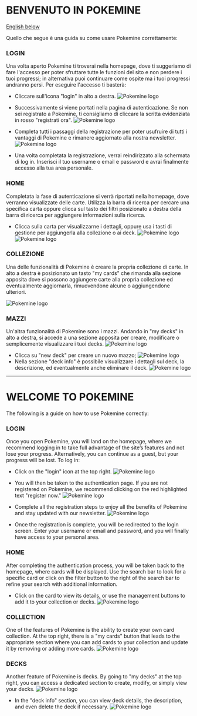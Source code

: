 # BENVENUTO IN POKEMINE
[English below](#welcome-to-pokemine)


Quello che segue è una guida su come usare Pokemine correttamente:

### LOGIN
Una volta aperto Pokemine ti troverai nella homepage, dove ti suggeriamo di fare l'accesso per poter sfruttare tutte le funzioni del sito e non perdere i tuoi progressi; in alternativa puoi continuare come ospite ma i tuoi progressi andranno persi. Per eseguire l'accesso ti basterà:
- Cliccare sull'icona "login" in alto a destra.
![Pokemine logo](/manuale_utente/pics/home1.png)

- Successivamente si viene portati nella pagina di autenticazione. Se non sei registrato a Pokemine, ti consigliamo di cliccare la scritta evidenziata in rosso "registrati ora".
![Pokemine logo](/manuale_utente/pics/login.png)
- Completa tutti i passaggi della registrazione per poter usufruire di tutti i vantaggi di Pokemine e rimanere aggiornato alla nostra newsletter.
![Pokemine logo](/manuale_utente/pics/registration.png)
- Una volta completata la registrazione, verrai reindirizzato alla schermata di log in. Inserisci il tuo username o email e password e avrai finalmente accesso alla tua area personale.

### HOME
Completata la fase di autenticazione si verrà riportati nella homepage, dove verranno visualizzate delle carte. Utilizza la barra di ricerca per cercare una specifica carta oppure clicca sul tasto dei filtri posizionato a destra della barra di ricerca per aggiungere informazioni sulla ricerca.
- Clicca sulla carta per visualizzarne i dettagli, oppure usa i tasti di gestione per aggiungerla alla collezione o ai deck.
![Pokemine logo](/manuale_utente/pics/mycards2.png)
![Pokemine logo](/manuale_utente/pics/filters.png)

### COLLEZIONE
Una delle funzionalità di Pokemine è creare la propria collezione di carte. In alto a destra è posizionato un tasto "my cards" che rimanda alla sezione apposita dove si possono aggiungere carte alla propria collezione ed eventualmente aggiornarla, rimuovendone alcune o aggiungendone ulteriori.

![Pokemine logo](/manuale_utente/pics/mycards1.png)

### MAZZI
Un'altra funzionalità di Pokemine sono i mazzi. Andando in "my decks" in alto a destra, si accede a una sezione apposita per creare, modificare o semplicemente visualizzare i tuoi decks.
![Pokemine logo](/manuale_utente/pics/mydecks.png)
- Clicca su "new deck" per creare un nuovo mazzo;
![Pokemine logo](/manuale_utente/pics/deckcreation.png)
- Nella sezione "deck info" è possibile visualizzare i dettagli sul deck, la descrizione, ed eventualmente anche eliminare il deck.
![Pokemine logo](/manuale_utente/pics/deckinfo.png)

---

# WELCOME TO POKEMINE

The following is a guide on how to use Pokemine correctly:

### LOGIN
Once you open Pokemine, you will land on the homepage, where we recommend logging in to take full advantage of the site’s features and not lose your progress. Alternatively, you can continue as a guest, but your progress will be lost. To log in:
- Click on the "login" icon at the top right.
![Pokemine logo](/manuale_utente/pics/home1.png)
- You will then be taken to the authentication page. If you are not registered on Pokemine, we recommend clicking on the red highlighted text "register now."
![Pokemine logo](/manuale_utente/pics/login.png)

- Complete all the registration steps to enjoy all the benefits of Pokemine and stay updated with our newsletter.
![Pokemine logo](/manuale_utente/pics/registration.png)
- Once the registration is complete, you will be redirected to the login screen. Enter your username or email and password, and you will finally have access to your personal area.

### HOME
After completing the authentication process, you will be taken back to the homepage, where cards will be displayed. Use the search bar to look for a specific card or click on the filter button to the right of the search bar to refine your search with additional information.
- Click on the card to view its details, or use the management buttons to add it to your collection or decks.
![Pokemine logo](/manuale_utente/pics/filters.png)

### COLLECTION
One of the features of Pokemine is the ability to create your own card collection. At the top right, there is a "my cards" button that leads to the appropriate section where you can add cards to your collection and update it by removing or adding more cards.
![Pokemine logo](/manuale_utente/pics/mycards1.png)

### DECKS
Another feature of Pokemine is decks. By going to "my decks" at the top right, you can access a dedicated section to create, modify, or simply view your decks.
![Pokemine logo](/manuale_utente/pics/deckcreation.png)
- In the "deck info" section, you can view deck details, the description, and even delete the deck if necessary.
![Pokemine logo](/manuale_utente/pics/deckinfo.png)
